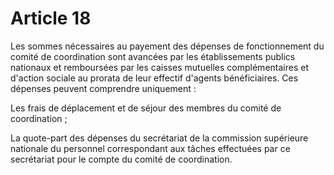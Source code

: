 # Article 18

Les sommes nécessaires au payement des dépenses de fonctionnement du comité de coordination sont avancées par les établissements publics nationaux et remboursées par les caisses mutuelles complémentaires et d'action sociale au prorata de leur effectif d'agents bénéficiaires. Ces dépenses peuvent comprendre uniquement :

Les frais de déplacement et de séjour des membres du comité de coordination ;

La quote-part des dépenses du secrétariat de la commission supérieure nationale du personnel correspondant aux tâches effectuées par ce secrétariat pour le compte du comité de coordination.
